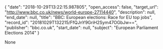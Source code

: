 {
  "date": "2018-10-29T13:22:15.987805", 
  "open_access": false, 
  "target_url": "http://www.bbc.co.uk/news/world-europe-27114440", 
  "description": null, 
  "end_date": null, 
  "title": "BBC:  European elections: Race for EU top jobs", 
  "record_id": "20181029T132215/FfQJnY9GriH2Sym47OGbJw==", 
  "publisher": "bbc.co.uk", 
  "start_date": null, 
  "subject": "European Parliament Elections 2014"
}

None